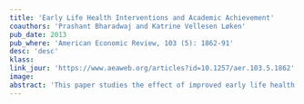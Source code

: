 ```yaml
---
title: 'Early Life Health Interventions and Academic Achievement'
coauthors: 'Prashant Bharadwaj and Katrine Vellesen Løken'
pub_date: 2013
pub_where: 'American Economic Review, 103 (5): 1862-91'
desc: 'desc'
klass:
link_jour: 'https://www.aeaweb.org/articles?id=10.1257/aer.103.5.1862'
image:
abstract: 'This paper studies the effect of improved early life health care on mortality and long-run academic achievement in school. We use the idea that medical treatments often follow rules of thumb for assigning care to patients, such as the classification of Very Low Birth Weight (VLBW), which assigns infants special care at a specific birth weight cutoff. Using detailed administrative data on schooling and birth records from Chile and Norway, we establish that children who receive extra medical care at birth have lower mortality rates and higher test scores and grades in school. These gains are in the order of 0.15-0.22 standard deviations.'
---
```

